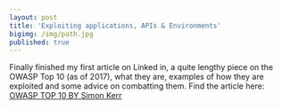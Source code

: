 ```yaml
---
layout: post
title: 'Exploiting applications, APIs & Environments'
bigimg: /img/path.jpg
published: true
---
```



Finally finished my first article on Linked in, a quite lengthy piece on the OWASP Top 10 (as of 2017), what they are, examples of how they are exploited and some advice on combatting them.  Find the article here: [OWASP TOP 10 BY Simon Kerr](https://www.linkedin.com/pulse/common-web-application-weaknesses-simon-kerr)
